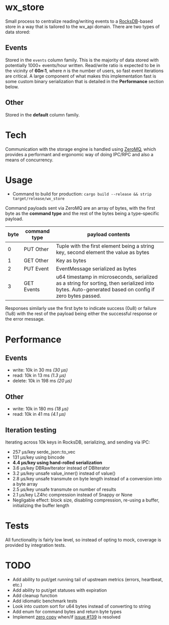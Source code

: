 # wx_store
Small process to centralize reading/writing events to a [RocksDB](https://github.com/facebook/rocksdb)-based store in a way that is tailored to the wx_api domain. There are two types of data stored:

## Events
Stored in the `events` column family. This is the majority of data stored with potentially 1000+ events/hour written. Read/write ratio is expected to be in the vicinity of **60*n*:1**, where *n* is the number of users, so fast event iterations are critical. A large component of what makes this implementation fast is some custom binary serialization that is detailed in the **Performance** section below.

## Other
Stored in the **default** column family.

# Tech
Communication with the storage engine is handled using [ZeroMQ](http://zeromq.org/), which provides a performant and ergonomic way of doing IPC/RPC and also a means of concurrency.

# Usage
- Command to build for production: `cargo build --release && strip target/release/wx_store`

Command payloads sent via ZeroMQ are an array of bytes, with the first byte as the **command type** and the rest of the bytes being a type-specific payload.

| byte  | command type | payload contents                                                                                                                                    |
|---|--------------|-----------------------------------------------------------------------------------------------------------------------------------------------------|
| 0 | PUT Other    | Tuple with the first element being a string key, second element the value as bytes                                                                  |
| 1 | GET Other    | Key as bytes                                                                                                                                        |
| 2 | PUT Event    | EventMessage serialized as bytes                                                                                                                    |
| 3 | GET Events   | u64 timestamp in microseconds, serialized as a string for sorting, then serialized into bytes. Auto-generated based on config if zero bytes passed. |

Responses similarly use the first byte to indicate success (0u8) or failure (1u8) with the rest of the payload being either the successful response or the error message.

# Performance
## Events
- write: 10k in 30 ms *(30 μs)*
- read: 10k in 13 ms *(1.3 μs)*
- delete: 10k in 198 ms *(20 μs)*
## Other
- write: 10k in 180 ms *(18 μs)*
- read: 10k in 41 ms *(4.1 μs)*
## Iteration testing
Iterating across 10k keys in RocksDB, serializing, and sending via IPC:
- 257 µs/key    serde_json::to_vec
- 131 µs/key    using bincode
- **4.4 µs/key    using hand-rolled serialization**
- 3.6 µs/key    DBRawIterator instead of DBIterator
- 3.2 µs/key    unsafe value_inner() instead of value()
- 2.8 µs/key    unsafe transmute on byte length instead of a conversion into a byte array
- 2.5 µs/key    unsafe transmute on number of results
- 2.1 µs/key    LZ4hc compression instead of Snappy or None
- Negligable effect: block size, disabling compression, re-using a buffer, initializing the buffer length

# Tests
All functionality is fairly low level, so instead of opting to mock, coverage is provided by integration tests.

 # TODO
 - Add ability to put/get running tail of upstream metrics (errors, heartbeat, etc.)
 - Add ability to put/get statuses with expiration
 - Add cleanup function
 - Add idiomatic benchmark tests
 - Look into custom sort for u64 bytes instead of converting to string
 - Add enum for command bytes and return byte types
 - Implement [zero copy](http://zeromq.org/blog:zero-copy) when/if [issue #139](https://github.com/erickt/rust-zmq/issues/139) is resolved
 